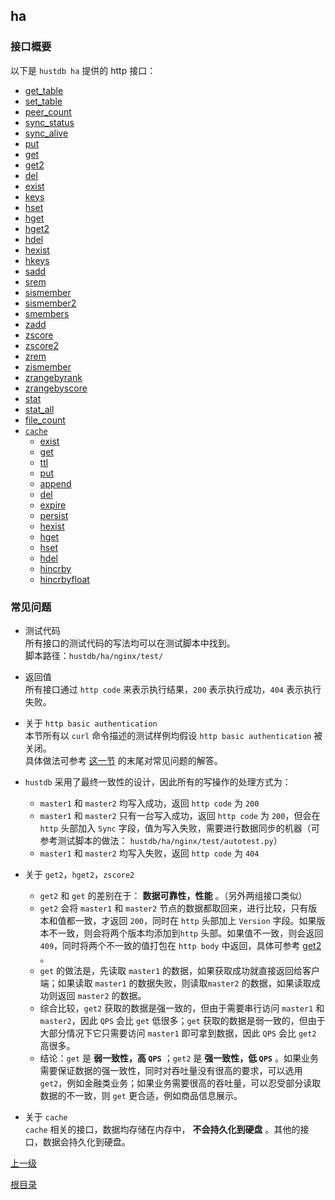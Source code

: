 ha
--

### 接口概要 ###

以下是 `hustdb ha` 提供的 http 接口：

* [get_table](ha/get_table.md)
* [set_table](ha/set_table.md)
* [peer_count](ha/peer_count.md)
* [sync_status](ha/sync_status.md)
* [sync_alive](ha/sync_alive.md)
* [put](ha/put.md)
* [get](ha/get.md)
* [get2](ha/get2.md)
* [del](ha/del.md)
* [exist](ha/exist.md)
* [keys](ha/keys.md)
* [hset](ha/hset.md)
* [hget](ha/hget.md)
* [hget2](ha/hget2.md)
* [hdel](ha/hdel.md)
* [hexist](ha/hexist.md)
* [hkeys](ha/hkeys.md)
* [sadd](ha/sadd.md)
* [srem](ha/srem.md)
* [sismember](ha/sismember.md)
* [sismember2](ha/sismember2.md)
* [smembers](ha/smembers.md)
* [zadd](ha/zadd.md)
* [zscore](ha/zscore.md)
* [zscore2](ha/zscore2.md)
* [zrem](ha/zrem.md)
* [zismember](ha/zismember.md)
* [zrangebyrank](ha/zrangebyrank.md)
* [zrangebyscore](ha/zrangebyscore.md)
* [stat](ha/stat.md)
* [stat_all](ha/stat_all.md)
* [file_count](ha/file_count.md)
* [`cache`](ha/cache.md)
    * [exist](ha/cache/exist.md)
    * [get](ha/cache/get.md)
    * [ttl](ha/cache/ttl.md)
    * [put](ha/cache/put.md)
    * [append](ha/cache/append.md)
    * [del](ha/cache/del.md)
    * [expire](ha/cache/expire.md)
    * [persist](ha/cache/persist.md)
    * [hexist](ha/cache/hexist.md)
    * [hget](ha/cache/hget.md)
    * [hset](ha/cache/hset.md)
    * [hdel](ha/cache/hdel.md)
    * [hincrby](ha/cache/hincrby.md)
    * [hincrbyfloat](ha/cache/hincrbyfloat.md)

### 常见问题 ###

* 测试代码  
所有接口的测试代码的写法均可以在测试脚本中找到。  
脚本路径：`hustdb/ha/nginx/test/`

* 返回值  
所有接口通过 `http code` 来表示执行结果，`200` 表示执行成功，`404` 表示执行失败。

* 关于 `http basic authentication`  
本节所有以 `curl` 命令描述的测试样例均假设 `http basic authentication` 被关闭。  
具体做法可参考 [这一节](../advanced/ha/nginx.md) 的末尾对常见问题的解答。

* `hustdb` 采用了最终一致性的设计，因此所有的写操作的处理方式为：
	* `master1` 和 `master2` 均写入成功，返回 `http code` 为 `200`
	* `master1` 和 `master2` 只有一台写入成功，返回 `http code` 为 `200`，但会在 `http` 头部加入 `Sync` 字段，值为写入失败，需要进行数据同步的机器（可参考测试脚本的做法： `hustdb/ha/nginx/test/autotest.py`）
	* `master1` 和 `master2` 均写入失败，返回 `http code` 为 `404`  

* 关于 `get2`，`hget2`，`zscore2`  
    * `get2` 和 `get` 的差别在于： **数据可靠性，性能** 。（另外两组接口类似）  
    * `get2` 会将 `master1` 和 `master2` 节点的数据都取回来，进行比较，只有版本和值都一致，才返回 `200`，同时在 `http` 头部加上 `Version` 字段。如果版本不一致，则会将两个版本均添加到`http` 头部。如果值不一致，则会返回 `409`，同时将两个不一致的值打包在 `http body` 中返回，具体可参考 [get2](ha/get2.md) 。
    * `get` 的做法是，先读取 `master1` 的数据，如果获取成功就直接返回给客户端；如果读取 `master1` 的数据失败，则读取`master2` 的数据，如果读取成功则返回 `master2` 的数据。
    * 综合比较，`get2` 获取的数据是强一致的，但由于需要串行访问 `master1` 和 `master2`，因此 `QPS` 会比 `get` 低很多；`get` 获取的数据是弱一致的，但由于大部分情况下它只需要访问 `master1` 即可拿到数据，因此 `QPS` 会比 `get2` 高很多。
    * 结论：`get` 是 **弱一致性，高 `QPS`** ；`get2` 是 **强一致性，低 `QPS`** 。如果业务需要保证数据的强一致性，同时对吞吐量没有很高的要求，可以选用 `get2`，例如金融类业务；如果业务需要很高的吞吐量，可以忍受部分读取数据的不一致，则 `get` 更合适，例如商品信息展示。

* 关于 `cache`  
    `cache` 相关的接口，数据均存储在内存中， **不会持久化到硬盘** 。其他的接口，数据会持久化到硬盘。

[上一级](index.md)

[根目录](../index.md)
